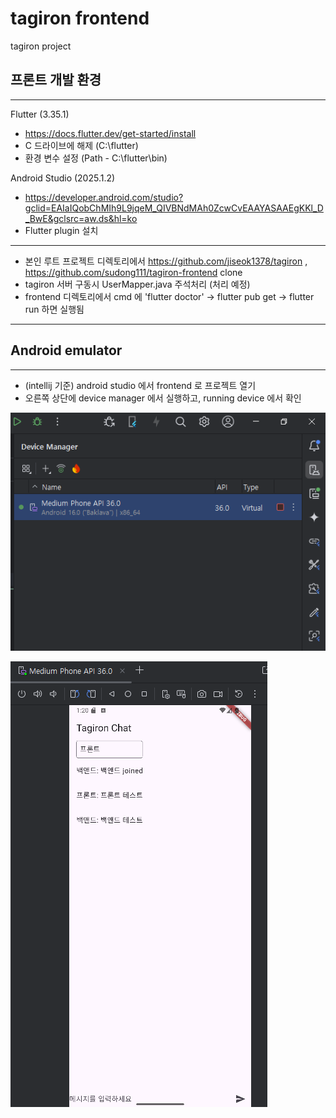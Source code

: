 # tagiron frontend

tagiron project

## 프론트 개발 환경

---

Flutter (3.35.1)
 - https://docs.flutter.dev/get-started/install
 - C 드라이브에 해제 (C:\flutter)
 - 환경 변수 설정 (Path - C:\flutter\bin)

Android Studio (2025.1.2)
 - https://developer.android.com/studio?gclid=EAIaIQobChMIh9L9jqeM_QIVBNdMAh0ZcwCvEAAYASAAEgKKl_D_BwE&gclsrc=aw.ds&hl=ko
 - Flutter plugin 설치

---

- 본인 루트 프로젝트 디렉토리에서 https://github.com/jiseok1378/tagiron , https://github.com/sudong111/tagiron-frontend clone
- tagiron 서버 구동시 UserMapper.java 주석처리 (처리 예정)
- frontend 디렉토리에서 cmd 에 'flutter doctor' -> flutter pub get -> flutter run 하면 실행됨

---

## Android emulator

---

- (intellij 기준) android studio 에서 frontend 로 프로젝트 열기
- 오른쪽 상단에 device manager 에서 실행하고, running device 에서 확인

![img.png](assets/readme/emulator-1.png)

![img.png](assets/readme/emulator-2.png)
